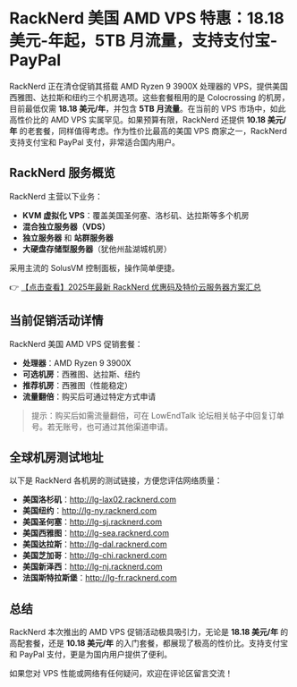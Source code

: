 # RackNerd 美国 AMD VPS 特惠：18.18 美元-年起，5TB 月流量，支持支付宝-PayPal

RackNerd 正在清仓促销其搭载 AMD Ryzen 9 3900X 处理器的 VPS，提供美国西雅图、达拉斯和纽约三个机房选项。这些套餐租用的是 Colocrossing 的机房，目前最低仅需 **18.18 美元/年**，并包含 **5TB 月流量**。在当前的 VPS 市场中，如此高性价比的 AMD VPS 实属罕见。如果预算有限，RackNerd 还提供 **10.18 美元/年** 的老套餐，同样值得考虑。作为性价比最高的美国 VPS 商家之一，RackNerd 支持支付宝和 PayPal 支付，非常适合国内用户。

## RackNerd 服务概览

RackNerd 主营以下业务：
- **KVM 虚拟化 VPS**：覆盖美国圣何塞、洛杉矶、达拉斯等多个机房
- **混合独立服务器（VDS）**
- **独立服务器** 和 **站群服务器**
- **大硬盘存储型服务器**（犹他州盐湖城机房）

采用主流的 SolusVM 控制面板，操作简单便捷。

👉 [【点击查看】2025年最新 RackNerd 优惠码及特价云服务器方案汇总](https://bit.ly/Rack_Nerd)

## 当前促销活动详情

RackNerd 美国 AMD VPS 促销套餐：
- **处理器**：AMD Ryzen 9 3900X
- **可选机房**：西雅图、达拉斯、纽约
- **推荐机房**：西雅图（性能稳定）
- **流量翻倍**：购买后可通过特定方式申请

> 提示：购买后如需流量翻倍，可在 LowEndTalk 论坛相关帖子中回复订单号。若无账号，也可通过其他渠道申请。

## 全球机房测试地址

以下是 RackNerd 各机房的测试链接，方便您评估网络质量：

- **美国洛杉矶**：http://lg-lax02.racknerd.com
- **美国纽约**：http://lg-ny.racknerd.com
- **美国圣何塞**：http://lg-sj.racknerd.com
- **美国西雅图**：http://lg-sea.racknerd.com
- **美国达拉斯**：http://lg-dal.racknerd.com
- **美国芝加哥**：http://lg-chi.racknerd.com
- **美国新泽西**：http://lg-nj.racknerd.com
- **法国斯特拉斯堡**：http://lg-fr.racknerd.com

## 总结

RackNerd 本次推出的 AMD VPS 促销活动极具吸引力，无论是 **18.18 美元/年** 的高配套餐，还是 **10.18 美元/年** 的入门套餐，都展现了极高的性价比。支持支付宝和 PayPal 支付，更是为国内用户提供了便利。

如果您对 VPS 性能或网络有任何疑问，欢迎在评论区留言交流！